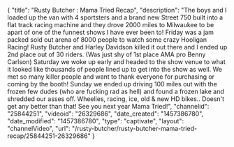 {
    "title": "Rusty Butcher : Mama Tried Recap",
    "description": "The boys and I loaded up the van with 4 sportsters and a brand new Street 750 built into a flat track racing machine and they drove 2000 miles to Milwaukee  to be apart of one of the funnest shows I have ever been to! Friday was a jam packed sold out arena of 8000 people to watch some crazy Hooligan Racing! Rusty Butcher and Harley Davidson killed it out there and I ended up 2nd place out of 30 riders. (Was just shy of 1st place AMA pro Benny Carlson) Saturday we woke up early and headed to the show venue to what it looked like thousands of people lined up to get into the show as well. We met so many killer people and want to thank everyone for purchasing or coming by the booth! Sunday we ended up driving 100 miles out with the frozen few dudes (who are fucking rad as hell) and found a frozen lake and shredded our asses off. Wheelies, racing, ice, old & new HD bikes.. Doesn't get any better than that! See you next year Mama Tried!",
    "channelid": "25844251",
    "videoid": "26329686",
    "date_created": "1457386780",
    "date_modified": "1457386780",
    "type": "captivate",
    "layout": "channelVideo",
    "url": "\/rusty-butcher\/rusty-butcher-mama-tried-recap\/25844251-26329686"
}